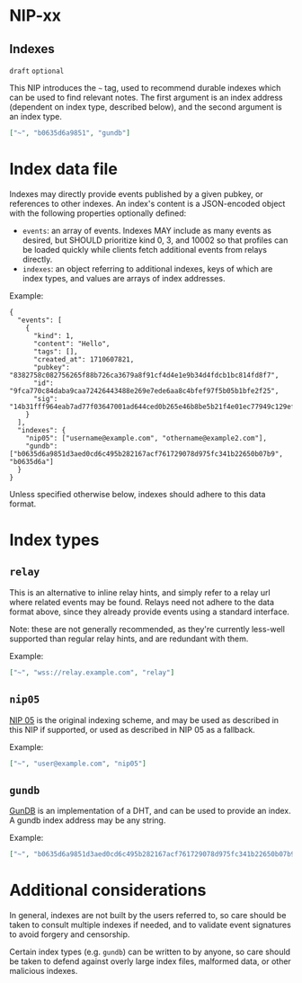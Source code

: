 NIP-xx
======

Indexes
-------

`draft` `optional`

This NIP introduces the `~` tag, used to recommend durable indexes which can be used to find relevant notes. The first argument is an index address (dependent on index type, described below), and the second argument is an index type.

```json
["~", "b0635d6a9851", "gundb"]
```

# Index data file

Indexes may directly provide events published by a given pubkey, or references to other indexes. An index's content is a JSON-encoded object with the following properties optionally defined:

- `events`: an array of events. Indexes MAY include as many events as desired, but SHOULD prioritize kind 0, 3, and 10002 so that profiles can be loaded quickly while clients fetch additional events from relays directly.
- `indexes`: an object referring to additional indexes, keys of which are index types, and values are arrays of index addresses.

Example:

```
{
  "events": [
    {
      "kind": 1,
      "content": "Hello",
      "tags": [],
      "created_at": 1710607821,
      "pubkey": "8382758c082756265f88b726ca3679a8f91cf4d4e1e9b34d4fdcb1bc814fd8f7",
      "id": "9fca770c84daba9caa72426443488e269e7ede6aa8c4bfef97f5b05b1bfe2f25",
      "sig": "14b31fff964eab7ad77f03647001ad644ced0b265e46b8be5b21f4e01ec77949c129ef0e4875726e7d33ae55eb4b814ba9d73148d1adcee78b87b5a8760a08a5"
    }
  ],
  "indexes": {
    "nip05": ["username@example.com", "othername@example2.com"],
    "gundb": ["b0635d6a9851d3aed0cd6c495b282167acf761729078d975fc341b22650b07b9", "b0635d6a"]
  }
}
```

Unless specified otherwise below, indexes should adhere to this data format.

# Index types

## `relay`

This is an alternative to inline relay hints, and simply refer to a relay url where related events may be found. Relays need not adhere to the data format above, since they already provide events using a standard interface.

Note: these are not generally recommended, as they're currently less-well supported than regular relay hints, and are redundant with them.

Example:

```json
["~", "wss://relay.example.com", "relay"]
```

## `nip05`

[NIP 05](./05.md) is the original indexing scheme, and may be used as described in this NIP if supported, or used as described in NIP 05 as a fallback.

Example:

```json
["~", "user@example.com", "nip05"]
```

## `gundb`

[GunDB](https://gun.eco/) is an implementation of a DHT, and can be used to provide an index. A gundb index address may be any string.

Example:

```json
["~", "b0635d6a9851d3aed0cd6c495b282167acf761729078d975fc341b22650b07b9", "gundb"]
```

# Additional considerations

In general, indexes are not built by the users referred to, so care should be taken to consult multiple indexes if needed, and to validate event signatures to avoid forgery and censorship.

Certain index types (e.g. `gundb`) can be written to by anyone, so care should be taken to defend against overly large index files, malformed data, or other malicious indexes.
